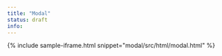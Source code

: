 ```yaml
---
title: "Modal"
status: draft
info:
---
```


{% include sample-iframe.html snippet="modal/src/html/modal.html" %}